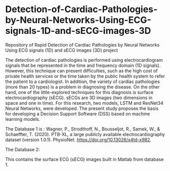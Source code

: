 # Detection-of-Cardiac-Pathologies-by-Neural-Networks-Using-ECG-signals-1D-and-sECG-images-3D
Repository of Rapid Detection of Cardiac Pathologies by Neural Networks Using ECG signals (1D) and sECG images (3D) project

The detection of cardiac pathologies is performed using electrocardiogram signals that be represented in the time and frequency domain (1D signals). However, this technique can present difficulties, such as the high cost of private health services or the time taken by the public health system to refer the patient to a cardiologist. In addition, the variety of cardiac pathologies (more than 20 types) is a problem in diagnosing the disease. On the other hand, one of the little-explored techniques for this diagnosis is surface electrocardiography (sECG). sECGs are 3D images (two dimensions in space and one in time). For this research, two models, LSTM and ResNet34 Neural Networks, were developed. The present study proposes the basis for developing a Decision Support Software (DSS) based on machine learning models.

The Database 1 is :
Wagner, P., Strodthoff, N., Bousseljot, R., Samek, W., & Schaeffter, T. (2020). PTB-XL, a large publicly available electrocardiography dataset (version 1.0.1). PhysioNet. https://doi.org/10.13026/x4td-x982. 

The Database 2: 

This contains the surface ECG (sECG) images built in Matlab from database 1.
